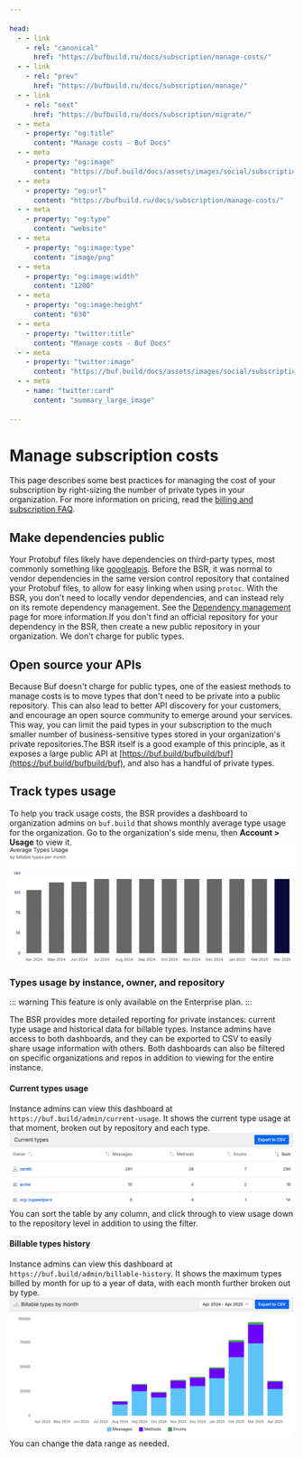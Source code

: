```yaml
---

head:
  - - link
    - rel: "canonical"
      href: "https://bufbuild.ru/docs/subscription/manage-costs/"
  - - link
    - rel: "prev"
      href: "https://bufbuild.ru/docs/subscription/manage/"
  - - link
    - rel: "next"
      href: "https://bufbuild.ru/docs/subscription/migrate/"
  - - meta
    - property: "og:title"
      content: "Manage costs - Buf Docs"
  - - meta
    - property: "og:image"
      content: "https://buf.build/docs/assets/images/social/subscription/manage-costs.png"
  - - meta
    - property: "og:url"
      content: "https://bufbuild.ru/docs/subscription/manage-costs/"
  - - meta
    - property: "og:type"
      content: "website"
  - - meta
    - property: "og:image:type"
      content: "image/png"
  - - meta
    - property: "og:image:width"
      content: "1200"
  - - meta
    - property: "og:image:height"
      content: "630"
  - - meta
    - property: "twitter:title"
      content: "Manage costs - Buf Docs"
  - - meta
    - property: "twitter:image"
      content: "https://buf.build/docs/assets/images/social/subscription/manage-costs.png"
  - - meta
    - name: "twitter:card"
      content: "summary_large_image"

---
```


# Manage subscription costs

This page describes some best practices for managing the cost of your subscription by right-sizing the number of private types in your organization. For more information on pricing, read the [billing and subscription FAQ](../faq/).

## Make dependencies public

Your Protobuf files likely have dependencies on third-party types, most commonly something like [googleapis](https://buf.build/googleapis/googleapis). Before the BSR, it was normal to vendor dependencies in the same version control repository that contained your Protobuf files, to allow for easy linking when using `protoc`. With the BSR, you don't need to locally vendor dependencies, and can instead rely on its remote dependency management. See the [Dependency management](../../bsr/module/dependency-management/) page for more information.If you don't find an official repository for your dependency in the BSR, then create a new public repository in your organization. We don't charge for public types.

## Open source your APIs

Because Buf doesn't charge for public types, one of the easiest methods to manage costs is to move types that don't need to be private into a public repository. This can also lead to better API discovery for your customers, and encourage an open source community to emerge around your services. This way, you can limit the paid types in your subscription to the much smaller number of business-sensitive types stored in your organization's private repositories.The BSR itself is a good example of this principle, as it exposes a large public API at [https://buf.build/bufbuild/buf](https://buf.build/bufbuild/buf), and also has a handful of private types.

## Track types usage

To help you track usage costs, the BSR provides a dashboard to organization admins on `buf.build` that shows monthly average type usage for the organization. Go to the organization's side menu, then **Account > Usage** to view it.![Example dashboard](../../images/bsr/types-usage-public.png)

### Types usage by instance, owner, and repository

::: warning
This feature is only available on the Enterprise plan.
:::

The BSR provides more detailed reporting for private instances: current type usage and historical data for billable types. Instance admins have access to both dashboards, and they can be exported to CSV to easily share usage information with others. Both dashboards can also be filtered on specific organizations and repos in addition to viewing for the entire instance.

#### Current types usage

Instance admins can view this dashboard at `https://buf.build/admin/current-usage`. It shows the current type usage at that moment, broken out by repository and each type.![Example dashboard](../../images/bsr/types-usage-private-current.png)You can sort the table by any column, and click through to view usage down to the repository level in addition to using the filter.

#### Billable types history

Instance admins can view this dashboard at `https://buf.build/admin/billable-history`. It shows the maximum types billed by month for up to a year of data, with each month further broken out by type.![Example dashboard](../../images/bsr/types-usage-private-history.png)You can change the data range as needed.
